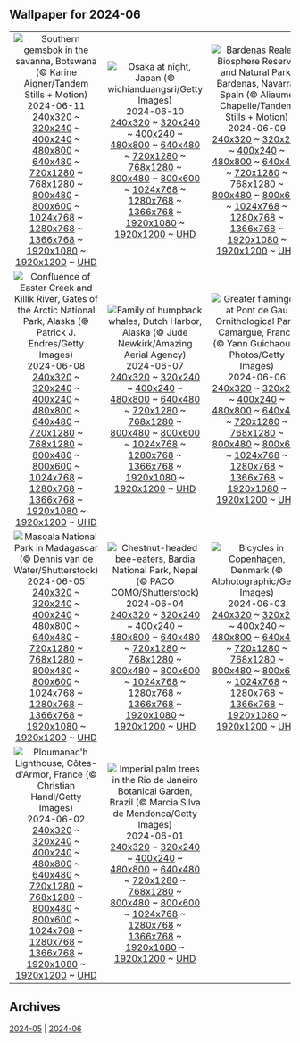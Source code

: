 ## Wallpaper for 2024-06
|      |      |      |
| :----: | :----: | :----: |
|![Southern gemsbok in the savanna, Botswana (© Karine Aigner/Tandem Stills + Motion)](https://www.bing.com/th?id=OHR.GemsbokBotswana_ROW8813992308_320x240.jpg)<br />2024-06-11<br />[240x320](https://www.bing.com/th?id=OHR.GemsbokBotswana_ROW8813992308_240x320.jpg) ~ [320x240](https://www.bing.com/th?id=OHR.GemsbokBotswana_ROW8813992308_320x240.jpg) ~ [400x240](https://www.bing.com/th?id=OHR.GemsbokBotswana_ROW8813992308_400x240.jpg) ~ [480x800](https://www.bing.com/th?id=OHR.GemsbokBotswana_ROW8813992308_480x800.jpg) ~ [640x480](https://www.bing.com/th?id=OHR.GemsbokBotswana_ROW8813992308_640x480.jpg) ~ [720x1280](https://www.bing.com/th?id=OHR.GemsbokBotswana_ROW8813992308_720x1280.jpg) ~ [768x1280](https://www.bing.com/th?id=OHR.GemsbokBotswana_ROW8813992308_768x1280.jpg) ~ [800x480](https://www.bing.com/th?id=OHR.GemsbokBotswana_ROW8813992308_800x480.jpg) ~ [800x600](https://www.bing.com/th?id=OHR.GemsbokBotswana_ROW8813992308_800x600.jpg) ~ [1024x768](https://www.bing.com/th?id=OHR.GemsbokBotswana_ROW8813992308_1024x768.jpg) ~ [1280x768](https://www.bing.com/th?id=OHR.GemsbokBotswana_ROW8813992308_1280x768.jpg) ~ [1366x768](https://www.bing.com/th?id=OHR.GemsbokBotswana_ROW8813992308_1366x768.jpg) ~ [1920x1080](https://www.bing.com/th?id=OHR.GemsbokBotswana_ROW8813992308_1920x1080.jpg) ~ [1920x1200](https://www.bing.com/th?id=OHR.GemsbokBotswana_ROW8813992308_1920x1200.jpg) ~ [UHD](https://www.bing.com/th?id=OHR.GemsbokBotswana_ROW8813992308_UHD.jpg)|![Osaka at night, Japan (© wichianduangsri/Getty Images)](https://www.bing.com/th?id=OHR.OsakaNight_ROW8667000347_320x240.jpg)<br />2024-06-10<br />[240x320](https://www.bing.com/th?id=OHR.OsakaNight_ROW8667000347_240x320.jpg) ~ [320x240](https://www.bing.com/th?id=OHR.OsakaNight_ROW8667000347_320x240.jpg) ~ [400x240](https://www.bing.com/th?id=OHR.OsakaNight_ROW8667000347_400x240.jpg) ~ [480x800](https://www.bing.com/th?id=OHR.OsakaNight_ROW8667000347_480x800.jpg) ~ [640x480](https://www.bing.com/th?id=OHR.OsakaNight_ROW8667000347_640x480.jpg) ~ [720x1280](https://www.bing.com/th?id=OHR.OsakaNight_ROW8667000347_720x1280.jpg) ~ [768x1280](https://www.bing.com/th?id=OHR.OsakaNight_ROW8667000347_768x1280.jpg) ~ [800x480](https://www.bing.com/th?id=OHR.OsakaNight_ROW8667000347_800x480.jpg) ~ [800x600](https://www.bing.com/th?id=OHR.OsakaNight_ROW8667000347_800x600.jpg) ~ [1024x768](https://www.bing.com/th?id=OHR.OsakaNight_ROW8667000347_1024x768.jpg) ~ [1280x768](https://www.bing.com/th?id=OHR.OsakaNight_ROW8667000347_1280x768.jpg) ~ [1366x768](https://www.bing.com/th?id=OHR.OsakaNight_ROW8667000347_1366x768.jpg) ~ [1920x1080](https://www.bing.com/th?id=OHR.OsakaNight_ROW8667000347_1920x1080.jpg) ~ [1920x1200](https://www.bing.com/th?id=OHR.OsakaNight_ROW8667000347_1920x1200.jpg) ~ [UHD](https://www.bing.com/th?id=OHR.OsakaNight_ROW8667000347_UHD.jpg)|![Bardenas Reales Biosphere Reserve and Natural Park, Bardenas, Navarra, Spain (© Aliaume Chapelle/Tandem Stills + Motion)](https://www.bing.com/th?id=OHR.BardenasBiosphere_ROW8451989699_320x240.jpg)<br />2024-06-09<br />[240x320](https://www.bing.com/th?id=OHR.BardenasBiosphere_ROW8451989699_240x320.jpg) ~ [320x240](https://www.bing.com/th?id=OHR.BardenasBiosphere_ROW8451989699_320x240.jpg) ~ [400x240](https://www.bing.com/th?id=OHR.BardenasBiosphere_ROW8451989699_400x240.jpg) ~ [480x800](https://www.bing.com/th?id=OHR.BardenasBiosphere_ROW8451989699_480x800.jpg) ~ [640x480](https://www.bing.com/th?id=OHR.BardenasBiosphere_ROW8451989699_640x480.jpg) ~ [720x1280](https://www.bing.com/th?id=OHR.BardenasBiosphere_ROW8451989699_720x1280.jpg) ~ [768x1280](https://www.bing.com/th?id=OHR.BardenasBiosphere_ROW8451989699_768x1280.jpg) ~ [800x480](https://www.bing.com/th?id=OHR.BardenasBiosphere_ROW8451989699_800x480.jpg) ~ [800x600](https://www.bing.com/th?id=OHR.BardenasBiosphere_ROW8451989699_800x600.jpg) ~ [1024x768](https://www.bing.com/th?id=OHR.BardenasBiosphere_ROW8451989699_1024x768.jpg) ~ [1280x768](https://www.bing.com/th?id=OHR.BardenasBiosphere_ROW8451989699_1280x768.jpg) ~ [1366x768](https://www.bing.com/th?id=OHR.BardenasBiosphere_ROW8451989699_1366x768.jpg) ~ [1920x1080](https://www.bing.com/th?id=OHR.BardenasBiosphere_ROW8451989699_1920x1080.jpg) ~ [1920x1200](https://www.bing.com/th?id=OHR.BardenasBiosphere_ROW8451989699_1920x1200.jpg) ~ [UHD](https://www.bing.com/th?id=OHR.BardenasBiosphere_ROW8451989699_UHD.jpg)|
|![Confluence of Easter Creek and Killik River, Gates of the Arctic National Park, Alaska (© Patrick J. Endres/Getty Images)](https://www.bing.com/th?id=OHR.KillikRiverAlaska_ROW8247539564_320x240.jpg)<br />2024-06-08<br />[240x320](https://www.bing.com/th?id=OHR.KillikRiverAlaska_ROW8247539564_240x320.jpg) ~ [320x240](https://www.bing.com/th?id=OHR.KillikRiverAlaska_ROW8247539564_320x240.jpg) ~ [400x240](https://www.bing.com/th?id=OHR.KillikRiverAlaska_ROW8247539564_400x240.jpg) ~ [480x800](https://www.bing.com/th?id=OHR.KillikRiverAlaska_ROW8247539564_480x800.jpg) ~ [640x480](https://www.bing.com/th?id=OHR.KillikRiverAlaska_ROW8247539564_640x480.jpg) ~ [720x1280](https://www.bing.com/th?id=OHR.KillikRiverAlaska_ROW8247539564_720x1280.jpg) ~ [768x1280](https://www.bing.com/th?id=OHR.KillikRiverAlaska_ROW8247539564_768x1280.jpg) ~ [800x480](https://www.bing.com/th?id=OHR.KillikRiverAlaska_ROW8247539564_800x480.jpg) ~ [800x600](https://www.bing.com/th?id=OHR.KillikRiverAlaska_ROW8247539564_800x600.jpg) ~ [1024x768](https://www.bing.com/th?id=OHR.KillikRiverAlaska_ROW8247539564_1024x768.jpg) ~ [1280x768](https://www.bing.com/th?id=OHR.KillikRiverAlaska_ROW8247539564_1280x768.jpg) ~ [1366x768](https://www.bing.com/th?id=OHR.KillikRiverAlaska_ROW8247539564_1366x768.jpg) ~ [1920x1080](https://www.bing.com/th?id=OHR.KillikRiverAlaska_ROW8247539564_1920x1080.jpg) ~ [1920x1200](https://www.bing.com/th?id=OHR.KillikRiverAlaska_ROW8247539564_1920x1200.jpg) ~ [UHD](https://www.bing.com/th?id=OHR.KillikRiverAlaska_ROW8247539564_UHD.jpg)|![Family of humpback whales, Dutch Harbor, Alaska (© Jude Newkirk/Amazing Aerial Agency)](https://www.bing.com/th?id=OHR.HumpbackFamily_ROW7950107628_320x240.jpg)<br />2024-06-07<br />[240x320](https://www.bing.com/th?id=OHR.HumpbackFamily_ROW7950107628_240x320.jpg) ~ [320x240](https://www.bing.com/th?id=OHR.HumpbackFamily_ROW7950107628_320x240.jpg) ~ [400x240](https://www.bing.com/th?id=OHR.HumpbackFamily_ROW7950107628_400x240.jpg) ~ [480x800](https://www.bing.com/th?id=OHR.HumpbackFamily_ROW7950107628_480x800.jpg) ~ [640x480](https://www.bing.com/th?id=OHR.HumpbackFamily_ROW7950107628_640x480.jpg) ~ [720x1280](https://www.bing.com/th?id=OHR.HumpbackFamily_ROW7950107628_720x1280.jpg) ~ [768x1280](https://www.bing.com/th?id=OHR.HumpbackFamily_ROW7950107628_768x1280.jpg) ~ [800x480](https://www.bing.com/th?id=OHR.HumpbackFamily_ROW7950107628_800x480.jpg) ~ [800x600](https://www.bing.com/th?id=OHR.HumpbackFamily_ROW7950107628_800x600.jpg) ~ [1024x768](https://www.bing.com/th?id=OHR.HumpbackFamily_ROW7950107628_1024x768.jpg) ~ [1280x768](https://www.bing.com/th?id=OHR.HumpbackFamily_ROW7950107628_1280x768.jpg) ~ [1366x768](https://www.bing.com/th?id=OHR.HumpbackFamily_ROW7950107628_1366x768.jpg) ~ [1920x1080](https://www.bing.com/th?id=OHR.HumpbackFamily_ROW7950107628_1920x1080.jpg) ~ [1920x1200](https://www.bing.com/th?id=OHR.HumpbackFamily_ROW7950107628_1920x1200.jpg) ~ [UHD](https://www.bing.com/th?id=OHR.HumpbackFamily_ROW7950107628_UHD.jpg)|![Greater flamingos at Pont de Gau Ornithological Park, Camargue, France (© Yann Guichaoua-Photos/Getty Images)](https://www.bing.com/th?id=OHR.CamargueFlamingos_ROW7729058337_320x240.jpg)<br />2024-06-06<br />[240x320](https://www.bing.com/th?id=OHR.CamargueFlamingos_ROW7729058337_240x320.jpg) ~ [320x240](https://www.bing.com/th?id=OHR.CamargueFlamingos_ROW7729058337_320x240.jpg) ~ [400x240](https://www.bing.com/th?id=OHR.CamargueFlamingos_ROW7729058337_400x240.jpg) ~ [480x800](https://www.bing.com/th?id=OHR.CamargueFlamingos_ROW7729058337_480x800.jpg) ~ [640x480](https://www.bing.com/th?id=OHR.CamargueFlamingos_ROW7729058337_640x480.jpg) ~ [720x1280](https://www.bing.com/th?id=OHR.CamargueFlamingos_ROW7729058337_720x1280.jpg) ~ [768x1280](https://www.bing.com/th?id=OHR.CamargueFlamingos_ROW7729058337_768x1280.jpg) ~ [800x480](https://www.bing.com/th?id=OHR.CamargueFlamingos_ROW7729058337_800x480.jpg) ~ [800x600](https://www.bing.com/th?id=OHR.CamargueFlamingos_ROW7729058337_800x600.jpg) ~ [1024x768](https://www.bing.com/th?id=OHR.CamargueFlamingos_ROW7729058337_1024x768.jpg) ~ [1280x768](https://www.bing.com/th?id=OHR.CamargueFlamingos_ROW7729058337_1280x768.jpg) ~ [1366x768](https://www.bing.com/th?id=OHR.CamargueFlamingos_ROW7729058337_1366x768.jpg) ~ [1920x1080](https://www.bing.com/th?id=OHR.CamargueFlamingos_ROW7729058337_1920x1080.jpg) ~ [1920x1200](https://www.bing.com/th?id=OHR.CamargueFlamingos_ROW7729058337_1920x1200.jpg) ~ [UHD](https://www.bing.com/th?id=OHR.CamargueFlamingos_ROW7729058337_UHD.jpg)|
|![Masoala National Park in Madagascar (© Dennis van de Water/Shutterstock)](https://www.bing.com/th?id=OHR.MadagascarRiver_ROW7537069728_320x240.jpg)<br />2024-06-05<br />[240x320](https://www.bing.com/th?id=OHR.MadagascarRiver_ROW7537069728_240x320.jpg) ~ [320x240](https://www.bing.com/th?id=OHR.MadagascarRiver_ROW7537069728_320x240.jpg) ~ [400x240](https://www.bing.com/th?id=OHR.MadagascarRiver_ROW7537069728_400x240.jpg) ~ [480x800](https://www.bing.com/th?id=OHR.MadagascarRiver_ROW7537069728_480x800.jpg) ~ [640x480](https://www.bing.com/th?id=OHR.MadagascarRiver_ROW7537069728_640x480.jpg) ~ [720x1280](https://www.bing.com/th?id=OHR.MadagascarRiver_ROW7537069728_720x1280.jpg) ~ [768x1280](https://www.bing.com/th?id=OHR.MadagascarRiver_ROW7537069728_768x1280.jpg) ~ [800x480](https://www.bing.com/th?id=OHR.MadagascarRiver_ROW7537069728_800x480.jpg) ~ [800x600](https://www.bing.com/th?id=OHR.MadagascarRiver_ROW7537069728_800x600.jpg) ~ [1024x768](https://www.bing.com/th?id=OHR.MadagascarRiver_ROW7537069728_1024x768.jpg) ~ [1280x768](https://www.bing.com/th?id=OHR.MadagascarRiver_ROW7537069728_1280x768.jpg) ~ [1366x768](https://www.bing.com/th?id=OHR.MadagascarRiver_ROW7537069728_1366x768.jpg) ~ [1920x1080](https://www.bing.com/th?id=OHR.MadagascarRiver_ROW7537069728_1920x1080.jpg) ~ [1920x1200](https://www.bing.com/th?id=OHR.MadagascarRiver_ROW7537069728_1920x1200.jpg) ~ [UHD](https://www.bing.com/th?id=OHR.MadagascarRiver_ROW7537069728_UHD.jpg)|![Chestnut-headed bee-eaters, Bardia National Park, Nepal (© PACO COMO/Shutterstock)](https://www.bing.com/th?id=OHR.ChestnutBeeEater_ROW7342338865_320x240.jpg)<br />2024-06-04<br />[240x320](https://www.bing.com/th?id=OHR.ChestnutBeeEater_ROW7342338865_240x320.jpg) ~ [320x240](https://www.bing.com/th?id=OHR.ChestnutBeeEater_ROW7342338865_320x240.jpg) ~ [400x240](https://www.bing.com/th?id=OHR.ChestnutBeeEater_ROW7342338865_400x240.jpg) ~ [480x800](https://www.bing.com/th?id=OHR.ChestnutBeeEater_ROW7342338865_480x800.jpg) ~ [640x480](https://www.bing.com/th?id=OHR.ChestnutBeeEater_ROW7342338865_640x480.jpg) ~ [720x1280](https://www.bing.com/th?id=OHR.ChestnutBeeEater_ROW7342338865_720x1280.jpg) ~ [768x1280](https://www.bing.com/th?id=OHR.ChestnutBeeEater_ROW7342338865_768x1280.jpg) ~ [800x480](https://www.bing.com/th?id=OHR.ChestnutBeeEater_ROW7342338865_800x480.jpg) ~ [800x600](https://www.bing.com/th?id=OHR.ChestnutBeeEater_ROW7342338865_800x600.jpg) ~ [1024x768](https://www.bing.com/th?id=OHR.ChestnutBeeEater_ROW7342338865_1024x768.jpg) ~ [1280x768](https://www.bing.com/th?id=OHR.ChestnutBeeEater_ROW7342338865_1280x768.jpg) ~ [1366x768](https://www.bing.com/th?id=OHR.ChestnutBeeEater_ROW7342338865_1366x768.jpg) ~ [1920x1080](https://www.bing.com/th?id=OHR.ChestnutBeeEater_ROW7342338865_1920x1080.jpg) ~ [1920x1200](https://www.bing.com/th?id=OHR.ChestnutBeeEater_ROW7342338865_1920x1200.jpg) ~ [UHD](https://www.bing.com/th?id=OHR.ChestnutBeeEater_ROW7342338865_UHD.jpg)|![Bicycles in Copenhagen, Denmark (© Alphotographic/Getty Images)](https://www.bing.com/th?id=OHR.CopenhagenBicycles_ROW7187318932_320x240.jpg)<br />2024-06-03<br />[240x320](https://www.bing.com/th?id=OHR.CopenhagenBicycles_ROW7187318932_240x320.jpg) ~ [320x240](https://www.bing.com/th?id=OHR.CopenhagenBicycles_ROW7187318932_320x240.jpg) ~ [400x240](https://www.bing.com/th?id=OHR.CopenhagenBicycles_ROW7187318932_400x240.jpg) ~ [480x800](https://www.bing.com/th?id=OHR.CopenhagenBicycles_ROW7187318932_480x800.jpg) ~ [640x480](https://www.bing.com/th?id=OHR.CopenhagenBicycles_ROW7187318932_640x480.jpg) ~ [720x1280](https://www.bing.com/th?id=OHR.CopenhagenBicycles_ROW7187318932_720x1280.jpg) ~ [768x1280](https://www.bing.com/th?id=OHR.CopenhagenBicycles_ROW7187318932_768x1280.jpg) ~ [800x480](https://www.bing.com/th?id=OHR.CopenhagenBicycles_ROW7187318932_800x480.jpg) ~ [800x600](https://www.bing.com/th?id=OHR.CopenhagenBicycles_ROW7187318932_800x600.jpg) ~ [1024x768](https://www.bing.com/th?id=OHR.CopenhagenBicycles_ROW7187318932_1024x768.jpg) ~ [1280x768](https://www.bing.com/th?id=OHR.CopenhagenBicycles_ROW7187318932_1280x768.jpg) ~ [1366x768](https://www.bing.com/th?id=OHR.CopenhagenBicycles_ROW7187318932_1366x768.jpg) ~ [1920x1080](https://www.bing.com/th?id=OHR.CopenhagenBicycles_ROW7187318932_1920x1080.jpg) ~ [1920x1200](https://www.bing.com/th?id=OHR.CopenhagenBicycles_ROW7187318932_1920x1200.jpg) ~ [UHD](https://www.bing.com/th?id=OHR.CopenhagenBicycles_ROW7187318932_UHD.jpg)|
|![Ploumanac'h Lighthouse, Côtes-d'Armor, France (© Christian Handl/Getty Images)](https://www.bing.com/th?id=OHR.MenRuz_ROW6978713406_320x240.jpg)<br />2024-06-02<br />[240x320](https://www.bing.com/th?id=OHR.MenRuz_ROW6978713406_240x320.jpg) ~ [320x240](https://www.bing.com/th?id=OHR.MenRuz_ROW6978713406_320x240.jpg) ~ [400x240](https://www.bing.com/th?id=OHR.MenRuz_ROW6978713406_400x240.jpg) ~ [480x800](https://www.bing.com/th?id=OHR.MenRuz_ROW6978713406_480x800.jpg) ~ [640x480](https://www.bing.com/th?id=OHR.MenRuz_ROW6978713406_640x480.jpg) ~ [720x1280](https://www.bing.com/th?id=OHR.MenRuz_ROW6978713406_720x1280.jpg) ~ [768x1280](https://www.bing.com/th?id=OHR.MenRuz_ROW6978713406_768x1280.jpg) ~ [800x480](https://www.bing.com/th?id=OHR.MenRuz_ROW6978713406_800x480.jpg) ~ [800x600](https://www.bing.com/th?id=OHR.MenRuz_ROW6978713406_800x600.jpg) ~ [1024x768](https://www.bing.com/th?id=OHR.MenRuz_ROW6978713406_1024x768.jpg) ~ [1280x768](https://www.bing.com/th?id=OHR.MenRuz_ROW6978713406_1280x768.jpg) ~ [1366x768](https://www.bing.com/th?id=OHR.MenRuz_ROW6978713406_1366x768.jpg) ~ [1920x1080](https://www.bing.com/th?id=OHR.MenRuz_ROW6978713406_1920x1080.jpg) ~ [1920x1200](https://www.bing.com/th?id=OHR.MenRuz_ROW6978713406_1920x1200.jpg) ~ [UHD](https://www.bing.com/th?id=OHR.MenRuz_ROW6978713406_UHD.jpg)|![Imperial palm trees in the Rio de Janeiro Botanical Garden, Brazil (© Marcia Silva de Mendonca/Getty Images)](https://www.bing.com/th?id=OHR.CancaoDoExilio_ROW1763279159_320x240.jpg)<br />2024-06-01<br />[240x320](https://www.bing.com/th?id=OHR.CancaoDoExilio_ROW1763279159_240x320.jpg) ~ [320x240](https://www.bing.com/th?id=OHR.CancaoDoExilio_ROW1763279159_320x240.jpg) ~ [400x240](https://www.bing.com/th?id=OHR.CancaoDoExilio_ROW1763279159_400x240.jpg) ~ [480x800](https://www.bing.com/th?id=OHR.CancaoDoExilio_ROW1763279159_480x800.jpg) ~ [640x480](https://www.bing.com/th?id=OHR.CancaoDoExilio_ROW1763279159_640x480.jpg) ~ [720x1280](https://www.bing.com/th?id=OHR.CancaoDoExilio_ROW1763279159_720x1280.jpg) ~ [768x1280](https://www.bing.com/th?id=OHR.CancaoDoExilio_ROW1763279159_768x1280.jpg) ~ [800x480](https://www.bing.com/th?id=OHR.CancaoDoExilio_ROW1763279159_800x480.jpg) ~ [800x600](https://www.bing.com/th?id=OHR.CancaoDoExilio_ROW1763279159_800x600.jpg) ~ [1024x768](https://www.bing.com/th?id=OHR.CancaoDoExilio_ROW1763279159_1024x768.jpg) ~ [1280x768](https://www.bing.com/th?id=OHR.CancaoDoExilio_ROW1763279159_1280x768.jpg) ~ [1366x768](https://www.bing.com/th?id=OHR.CancaoDoExilio_ROW1763279159_1366x768.jpg) ~ [1920x1080](https://www.bing.com/th?id=OHR.CancaoDoExilio_ROW1763279159_1920x1080.jpg) ~ [1920x1200](https://www.bing.com/th?id=OHR.CancaoDoExilio_ROW1763279159_1920x1200.jpg) ~ [UHD](https://www.bing.com/th?id=OHR.CancaoDoExilio_ROW1763279159_UHD.jpg)|

## Archives
[2024-05](/archives/2024-05/) | [2024-06](/archives/2024-06/)